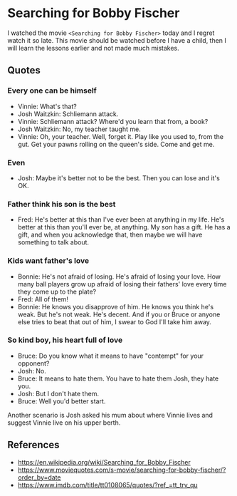 # Searching for Bobby Fischer

I watched the movie `<Searching for Bobby Fischer>` today and I regret watch it
so late. This movie should be watched before I have a child, then I will learn
the lessons earlier and not made much mistakes.


## Quotes

###  Every one can be himself

- Vinnie: What's that?
- Josh Waitzkin: Schliemann attack.
- Vinnie: Schliemann attack? Where'd you learn that from, a book?
- Josh Waitzkin: No, my teacher taught me.
- Vinnie: Oh, your teacher. Well, forget it. Play like you used to, from the
  gut. Get your pawns rolling on the queen's side. Come and get me.


### Even

- Josh: Maybe it's better not to be the best. Then you can lose and it's OK.

### Father think his son is the best

- Fred: He's better at this than I've ever been at anything in my life. He's
  better at this than you'll ever be, at anything. My son has a gift. He has a
  gift, and when you acknowledge that, then maybe we will have something to talk
  about.

### Kids want father's love

- Bonnie: He's not afraid of losing. He's afraid of losing your love. How many
  ball players grow up afraid of losing their fathers' love every time they come
  up to the plate?
- Fred: All of them!
- Bonnie: He knows you disapprove of him. He knows you think he's weak. But he's
  not weak. He's decent. And if you or Bruce or anyone else tries to beat that
  out of him, I swear to God I'll take him away.

### So kind boy, his heart full of love

- Bruce: Do you know what it means to have "contempt" for your opponent?
- Josh: No.
- Bruce: It means to hate them. You have to hate them Josh, they hate you.
- Josh: But I don't hate them.
- Bruce: Well you'd better start.

Another scenario is Josh asked his mum about where Vinnie lives and suggest
Vinnie live on his upper berth.


## References

- https://en.wikipedia.org/wiki/Searching_for_Bobby_Fischer
- https://www.moviequotes.com/s-movie/searching-for-bobby-fischer/?order_by=date
- https://www.imdb.com/title/tt0108065/quotes/?ref_=tt_trv_qu